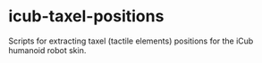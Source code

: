 # icub-taxel-positions
Scripts for extracting taxel (tactile elements) positions for the iCub humanoid robot skin. 
